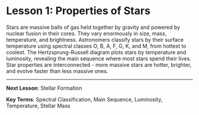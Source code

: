 # Lesson 1: Properties of Stars

Stars are massive balls of gas held together by gravity and powered by nuclear fusion in their cores. They vary enormously in size, mass, temperature, and brightness. Astronomers classify stars by their surface temperature using spectral classes O, B, A, F, G, K, and M, from hottest to coolest. The Hertzsprung-Russell diagram plots stars by temperature and luminosity, revealing the main sequence where most stars spend their lives. Star properties are interconnected - more massive stars are hotter, brighter, and evolve faster than less massive ones.

---

**Next Lesson**: Stellar Formation

**Key Terms**: Spectral Classification, Main Sequence, Luminosity, Temperature, Stellar Mass
